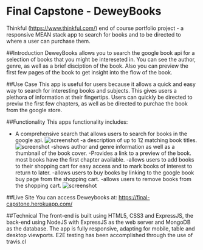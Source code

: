 # Final Capstone - DeweyBooks
Thinkful (https://www.thinkful.com/) end of course portfolio project - a responsive MEAN stack app to search for books and to be directed to where a user can purchase them.

##Introduction
DeweyBooks allows you to search the google book api for a selection of books that you might be intereseted in.
You can see the author, genre, as well as a brief disciption of the book. 
Also you can preview the first few pages of the book to get insight into the flow of the book.

##Use Case
This app is useful for users because it allows a quick and easy way to search for interesting books and subjects. This gives users a plethora of information at their fingertips.
Users can quickly be directed to previw the first few chapters, as well as be directed to purchae the book from the google store.

##Functionality
This apps functionality includes: 

- A comprehensive search that allows users to search for books in the google api.
![screenshot](https://0peron.github.io/node-movie-capstone/public/images/index.png)
-a description of up to 12 matching book titles.
![screenshot](https://0peron.github.io/node-movie-capstone/public/images/search.png)
-shows author and genre information as well as a thumbnail of the book cover.
-Provides a link to a preview of the book. most books have the first chapter available.
-allows users to add books to their shopping cart for easy access and to mark books of interest to return to later.
-allows users to buy books by linking to the google book buy page from the shopping cart.
-allows users to remove books from the shopping cart.
![screenshot](https://0peron.github.io/node-movie-capstone/public/images/favorites.png)

##Live Site
You can access Deweybooks at: https://final-capstone.herokuapp.com/

##Technical
 The front-end is built using HTML5, CSS3 and ExpressJS, the back-end using NodeJS with ExpressJS as the web server and MongoDB as the database.
 The app is fully responsive, adapting for mobile, table and desktop viewports.
 E2E testing has been accomplished through the use of travis.cl


